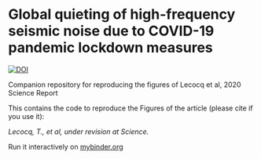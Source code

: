 # Global quieting of high-frequency seismic noise due to COVID-19 pandemic lockdown measures

[![DOI](https://zenodo.org/badge/279492005.svg)](https://zenodo.org/badge/latestdoi/279492005)


Companion repository for reproducing the figures of Lecocq et al, 2020 Science Report

This contains the code to reproduce the Figures of the article (please cite if you use it):

*Lecocq, T., et al, under revision at Science.*

Run it interactively on [mybinder.org](https://mybinder.org/v2/gh/ThomasLecocq/2020_Science_GlobalQuieting/master)
